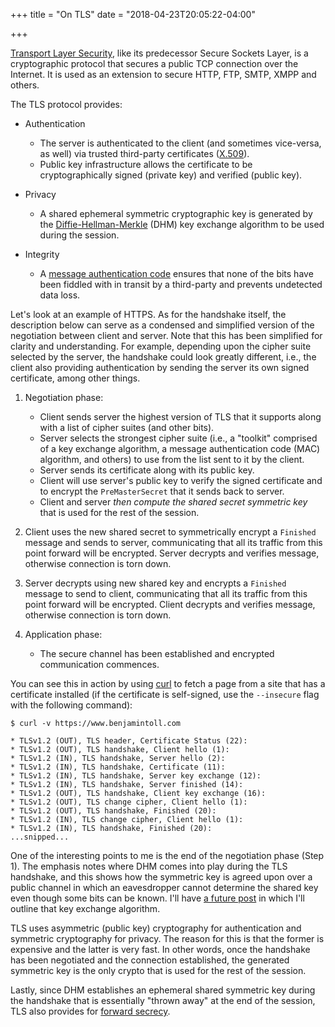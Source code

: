 +++
title = "On TLS"
date = "2018-04-23T20:05:22-04:00"

+++

[Transport Layer Security], like its predecessor Secure Sockets Layer, is a cryptographic protocol that secures a public TCP connection over the Internet.  It is used as an extension to secure HTTP, FTP, SMTP, XMPP and others.

The TLS protocol provides:

+ Authentication

	- The server is authenticated to the client (and sometimes vice-versa, as well) via trusted third-party certificates ([X.509]).
	- Public key infrastructure allows the certificate to be cryptographically signed (private key) and verified (public key).

+ Privacy

	- A shared ephemeral symmetric cryptographic key is generated by the [Diffie-Hellman-Merkle] (DHM) key exchange algorithm to be used during the session.

+ Integrity

	- A [message authentication code] ensures that none of the bits have been fiddled with in transit by a third-party and prevents undetected data loss.

Let's look at an example of HTTPS.  As for the handshake itself, the description below can serve as a condensed and simplified version of the negotiation between client and server.  Note that this has been simplified for clarity and understanding.  For example, depending upon the cipher suite selected by the server, the handshake could look greatly different, i.e., the client also providing authentication by sending the server its own signed certificate, among other things.

1. Negotiation phase:

	+ Client sends server the highest version of TLS that it supports along with a list of cipher suites (and other bits).
	+ Server selects the strongest cipher suite (i.e., a "toolkit" comprised of a key exchange algorithm, a message authentication code (MAC) algorithm, and others) to use from the list sent to it by the client.
	+ Server sends its certificate along with its public key.
	+ Client will use server's public key to verify the signed certificate and to encrypt the `PreMasterSecret` that it sends back to server.
	+ Client and server *then compute the shared secret symmetric key* that is used for the rest of the session.

2. Client uses the new shared secret to symmetrically encrypt a `Finished` message and sends to server, communicating that all its traffic from this point forward will be encrypted. Server decrypts and verifies message, otherwise connection is torn down.
3. Server decrypts using new shared key and encrypts a `Finished` message to send to client, communicating that all its traffic from this point forward will be encrypted. Client decrypts and verifies message, otherwise connection is torn down.
4. Application phase:

	+ The secure channel has been established and encrypted communication commences.

You can see this in action by using [curl] to fetch a page from a site that has a certificate installed (if the certificate is self-signed, use the `--insecure` flag with the following command):

	$ curl -v https://www.benjamintoll.com

	* TLSv1.2 (OUT), TLS header, Certificate Status (22):
	* TLSv1.2 (OUT), TLS handshake, Client hello (1):
	* TLSv1.2 (IN), TLS handshake, Server hello (2):
	* TLSv1.2 (IN), TLS handshake, Certificate (11):
	* TLSv1.2 (IN), TLS handshake, Server key exchange (12):
	* TLSv1.2 (IN), TLS handshake, Server finished (14):
	* TLSv1.2 (OUT), TLS handshake, Client key exchange (16):
	* TLSv1.2 (OUT), TLS change cipher, Client hello (1):
	* TLSv1.2 (OUT), TLS handshake, Finished (20):
	* TLSv1.2 (IN), TLS change cipher, Client hello (1):
	* TLSv1.2 (IN), TLS handshake, Finished (20):
    ...snipped...

One of the interesting points to me is the end of the negotiation phase (Step 1).  The emphasis notes where DHM comes into play during the TLS handshake, and this shows how the symmetric key is agreed upon over a public channel in which an eavesdropper cannot determine the shared key even though some bits can be known.  I'll have [a future post] in which I'll outline that key exchange algorithm.

TLS uses asymmetric (public key) cryptography for authentication and symmetric cryptography for privacy.  The reason for this is that the former is expensive and the latter is very fast.  In other words, once the handshake has been negotiated and the connection established, the generated symmetric key is the only crypto that is used for the rest of the session.

Lastly, since DHM establishes an ephemeral shared symmetric key during the handshake that is essentially "thrown away" at the end of the session, TLS also provides for [forward secrecy].

[Transport Layer Security]: https://en.wikipedia.org/wiki/Transport_Layer_Security
[X.509]: https://en.wikipedia.org/wiki/X.509
[Diffie-Hellman-Merkle]: https://en.wikipedia.org/wiki/Diffie%E2%80%93Hellman_key_exchange
[message authentication code]: https://en.wikipedia.org/wiki/Message_authentication_code
[curl]: https://curl.haxx.se/
[a future post]: /2018/04/27/on-diffie-hellman-merkle/
[forward secrecy]: https://en.wikipedia.org/wiki/Forward_secrecy

